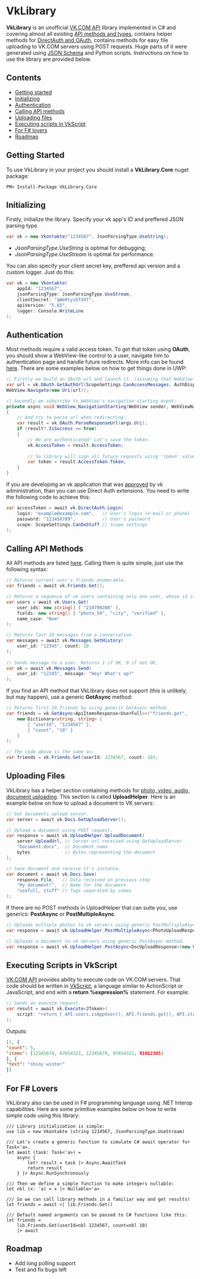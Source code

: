 # VkLibrary
<b>VkLibrary</b> is an unofficial <a href="https://vk.com/dev">VK.COM API</a> library implemented in C# and covering almost all existing <a href="https://vk.com/dev/methods">API methods and types</a>, contains helper methods for <a href="https://vk.com/dev/access_token">DirectAuth and OAuth</a>, contains methods for easy file uploading to VK.COM servers using POST requests. Huge parts of it were generated using <a href="https://github.com/VKCOM/vk-api-schema">JSON Schema</a> and Python scripts. Instructions on how to use the library are provided below.

## Contents
- <a href="#getting-started">Getting started</a>
- <a href="#initializing">Initializing</a>
- <a href="#authentication">Authentication</a>
- <a href="#calling-api-methods">Calling API methods</a>
- <a href="#uploading-files">Uploading files</a>
- <a href="#executing-scripts-in-vkscript">Executing scripts in VkScript</a>
- <a href="#for-f-lovers">For F# lovers</a>
- <a href="#roadmap">Roadmap</a>

## Getting Started
To use VkLibrary in your project you should install a <b>VkLibrary.Core</b> nuget package:
```
PM> Install-Package VkLibrary.Core
```

## Initializing
Firstly, initialize the library. Specify your vk app's ID and preffered JSON parsing type.
```c#
var vk = new Vkontakte("1234567", JsonParsingType.UseString);
```
- <i>JsonParsingType.UseString</i> is optimal for debugging; 
- <i>JsonParsingType.UseStream</i> is optimal for performance.

You can also specify your client secret key, preffered api version and a custom logger. Just do this:
```c#
var vk = new Vkontakte(
    appId: "1234567", 
    jsonParsingType: JsonParsingType.UseStream,
    clientSecret: "qWeRtysbfdXT",
    apiVersion: "5.65",
    logger: Console.WriteLine
);
```

## Authentication
Most methods require a valid access token. To get that token using <b>OAuth</b>, you should show a WebView-like control to a user, navigate him to authentication page and handle future redirects. More info can be found <a href="http://vk.com/dev/auth_mobile">here</a>. There are some examples below on how to get things done in UWP:
```c#
// Firstly we build an OAuth url and launch it. (assuming that WebView is a declared Web View control)
var url = vk.OAuth.GetAuthUrl(ScopeSettings.CanAccessMessages, AuthDisplayType.Mobile);
WebView.Navigate(new Uri(url));

// Secondly we subscribe to WebView's navigation starting event:
private async void WebView_NavigationStarting(WebView sender, WebViewNavigationStartingEventArgs args)
{
    // And try to parse url when redirecting:
    var result = vk.OAuth.ParseResponseUrl(args.Uri);
    if (result?.IsSuccess == true)
    {
        // We are authenticated! Let's save the token.
        vk.AccessToken = result.AccessToken;
        
        // So library will sign all future requests using 'token' value.
        var token = result.AccessToken.Token;
    }
}
```
If you are developing an vk application that was <a href="https://vk.com/dev/auth_direct">approved</a> by vk administration, than you can use Direct Auth extensions. You need to write the following code to achieve this:
```c#
var accessToken = await vk.DirectAuth.Login(
    login: "example@example.com",   // User's login (e-mail or phone)
    password: "123456789",          // User's password
    scope: ScopeSettings.CanDoStuff // Scope settings
);
```

## Calling API Methods
All API methods are listed <a href="https://vk.com/dev/methods">here</a>. Calling them is quite simple, just use the following syntax:
```c#
// Returns current user's friends enumerable.
var friends = await vk.Friends.Get();

// Returns a sequence of vk users containing only one user, whose id is '210700286'.
var users = await vk.Users.Get(
    user_ids: new string[] { "210700286" },    
    fields: new string[] { "photo_50", "city", "verified" },
    name_case: "Nom"
);

// Returns last 10 messages from a conversation.
var messages = await vk.Messages.GetHistory(
    user_id: "12345", count: 10
);
  
// Sends message to a user. Returns 1 if OK, 0 if not OK.
var ok = await vk.Messages.Send(
    user_id: "12345", message: "Hey! What's up?"
);
```
If you find an API method that VkLibrary does not support (this is unlikely, but may happen), use a generic <b>GetAsync</b> method:
```c#
// Returns first 10 friends by using generic GetAsync method.
var friends = vk.GetAsync<ApiItemsResponse<UserFull>>("friends.get", 
    new Dictionary<string, string> {
        { "userId", "1234567" },
        { "count", "10" }
    }
);

// The code above is the same as:
var friends = vk.Friends.Get(userId: 1234567, count: 10);
```

## Uploading Files
VkLibrary has a helper section containing methods for <a href="https://vk.com/dev/upload_files">photo, video, audio, document uploading</a>. This section is called <b>UploadHelper</b>. Here is an example below on how to upload a document to VK servers:
```c#
// Get documents upload server.
var server = await vk.Docs.GetUploadServer();

// Upload a document using POST request.
var response = await vk.UploadHelper.UploadDocument(
    server.UploadUrl, // Server url received using GetUploadServer
    "Document.docx",  // Document name 
    bytes             // Bytes representing the document
);

// Save document and receive it's instance.
var document = await vk.Docs.Save(
    response.File,   // Data received on previous step
    "My document!",  // Name for the document
    "usefull, stuff" // Tags separated by comas
);
```
If there are no POST methods in UploadHelper that can suite you, use generics: <b>PostAsync</b> or <b>PostMultipleAsync</b>.
```c#
// Uploads multiple photos to vk servers using generic PostMultipleAsync method.
var response = await vk.UploadHelper.PostMultipleAsync<PhotoUploadResponse>(new Uri(url), files);  

// Uploads a document to vk servers using generic PostAsync method.
var response = await vk.UploadHelper.PostAsync<DocUploadResponse>(new Uri(url), bytes, "file", fileName);
```

## Executing Scripts in VkScript
<a href="https://vk.com/dev/execute">VK.COM API</a> provides ability to execute code on VK.COM servers. That code should be written in <a href="https://vk.com/dev/execute">VkScript</a>, a language similar to ActionScript or JavaScript, and end with a <b>return %expression%</b> statement. For example:
```c#
// Sends an execute request.
var result = await vk.Execute<JToken>(
    script: "return [ API.users.isAppUser(), API.friends.get(), API.status.get() ];"
);
```
Outputs:
```JSON
[1, { 
"count": 5,
"items": [12345678, 87654321, 12345679, 97654321, 01012345]
}, {
"text": "shiny winter"
}]
```

## For F# Lovers
VkLibrary also can be used in F# programming language using .NET Interop capabilities. Here are some primitive examples below on how to write simple code using this library:
```f#
/// Library initialization is simple:
use lib = new Vkontakte (string 1234567, JsonParsingType.UseStream)

/// Let's create a generic function to simulate C# await operator for Task<'a>.
let await (task: Task<'a>) = 
    async {
        let! result = task |> Async.AwaitTask 
        return result 
    } |> Async.RunSynchronously
 
/// Then we define a simple function to make integers nullable:
let nbl (x: 'a) = x |> Nullable<'a> 
 
/// So we can call library methods in a familiar way and get results!
let friends = await <| lib.Friends.Get()

/// Default named arguments can be passed to C# functions like this:
let friends = 
    lib.Friends.Get(userId=nbl 1234567, count=nbl 10)
    |> await
```

## Roadmap
- Add long polling support
- Test and fix bugs left
